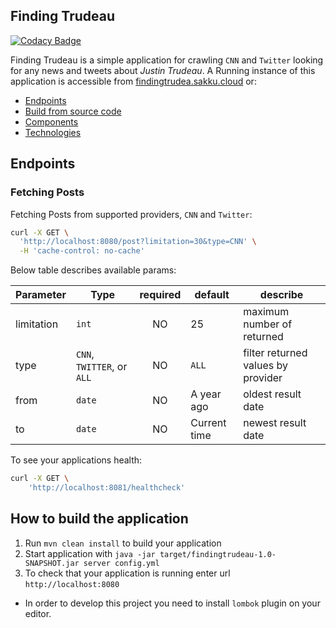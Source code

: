 ## Finding Trudeau
[![Codacy Badge](https://api.codacy.com/project/badge/Grade/90a7cc1b72d34f8cabcb58ee502d4ff5)](https://www.codacy.com/manual/makbn/finding_trudeau?utm_source=github.com&amp;utm_medium=referral&amp;utm_content=makbn/finding_trudeau&amp;utm_campaign=Badge_Grade)

Finding Trudeau is a simple application for crawling `CNN` and `Twitter` looking for any news and tweets about *Justin Trudeau*. A Running instance of this application is accessible from [findingtrudea.sakku.cloud](https://findingtrudea.sakku.cloud) or:

 * [Endpoints](#endpoints)
 * [Build from source code](#how-to-build-the-application)
 * [Components](#components)
 * [Technologies](#technologies)
   
   
## Endpoints
### Fetching Posts

Fetching Posts from supported providers, `CNN` and `Twitter`:

```sh
curl -X GET \
  'http://localhost:8080/post?limitation=30&type=CNN' \
  -H 'cache-control: no-cache'
```

Below table describes available params:

| Parameter      |   Type                    | required | default             | describe |
| ---------------| ------------------------- | :------: | ------------------- | -------------------------------------- |
| limitation     | `int`                     | NO       | 25                  | maximum number of returned             |
| type           | `CNN`, `TWITTER`, or `ALL`| NO       | `ALL`               | filter returned values by provider     |
| from           | `date`                    | NO       | A year ago          | oldest result date                     |
| to             | `date`                    | NO       | Current time        | newest result date                     |


To see your applications health:

```sh
curl -X GET \
    'http://localhost:8081/healthcheck'
```

## How to build the application

1. Run `mvn clean install` to build your application
1. Start application with `java -jar target/findingtrudeau-1.0-SNAPSHOT.jar server config.yml`
1. To check that your application is running enter url `http://localhost:8080`

* In order to develop this project you need to install `lombok` plugin on your editor.
